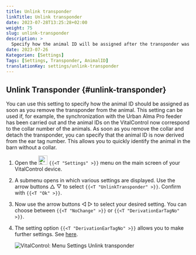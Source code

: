```yaml
---
title: Unlink transponder
linkTitle: Unlink transponder
date: 2023-07-28T13:25:28+02:00
weight: 75
slug: unlink-transponder
description: >
  Specify how the animal ID will be assigned after the transponder was detached.
date: 2023-07-26
Kategorien: [Settings]
Tags: [Settings, Transponder, AnimalID]
translationKey: settings/unlink-transponder
---
```

## Unlink Transponder {#unlink-transponder}

You can use this setting to specify how the animal ID should be assigned as soon as you remove the transponder from the animal. This setting can be used if, for example, the synchronization with the Urban Alma Pro feeder has been carried out and the animal IDs on the VitalControl now correspond to the collar number of the animals. As soon as you remove the collar and detach the transponder, you can specify that the animal ID is now derived from the ear tag number. This allows you to quickly identify the animal in the barn without a collar.

1. Open the <img src="/icons/gear.svg" width="25" align="bottom" alt="Settings" /> `{{<T "Settings" >}}` menu on the main screen of your VitalControl device.

2. A submenu opens in which various settings are displayed. Use the arrow buttons △ ▽ to select `{{<T "UnlinkTransponder" >}}`. Confirm with `{{<T "Ok" >}}`.

3. Now use the arrow buttons ◁ ▷ to select your desired setting. You can choose between `{{<T "NoChange" >}}` or `{{<T "DerivationEarTagNo" >}}`.

4. The setting option `{{<T "DerivationEarTagNo" >}}` allows you to make further settings. See [here](/en/docs/settings/animal-registration/#digit-of-the-new-id). 

   ![VitalControl: Menu Settings Unlink transponder](../images/unlink-transponder.png "Unlink transponder")
   